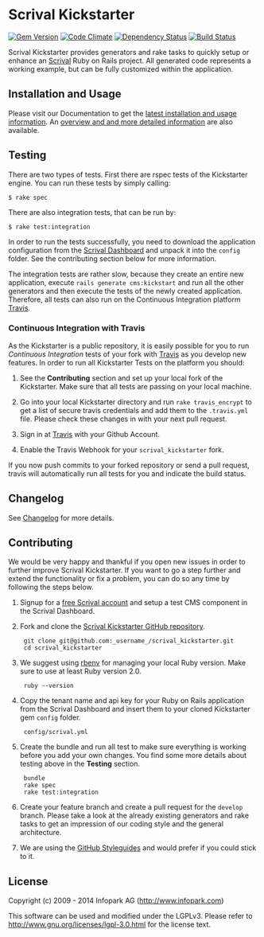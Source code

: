 # Scrival Kickstarter

[![Gem Version](https://badge.fury.io/rb/scrival_kickstarter.png)](http://badge.fury.io/rb/scrival_kickstarter)
[![Code Climate](https://codeclimate.com/github/infopark/scrival_kickstarter.png)](https://codeclimate.com/github/infopark/scrival_kickstarter)
[![Dependency Status](https://gemnasium.com/infopark/scrival_kickstarter.png)](https://gemnasium.com/infopark/scrival_kickstarter)
[![Build Status](https://travis-ci.org/infopark/scrival_kickstarter.png)](https://travis-ci.org/infopark/scrival_kickstarter)

Scrival Kickstarter provides generators and rake tasks to quickly setup or enhance an
[Scrival](http://scrival.com) Ruby on Rails project. All generated code
represents a working example, but can be fully customized within the application.


## Installation and Usage

Please visit our Documentation to get the
[latest installation and usage information](https://scrival.com/preparation). An [overview and
and more detailed information](https://scrival.com/kickstarter) are also available.


## Testing

There are two types of tests. First there are rspec tests of the Kickstarter
engine. You can run these tests by simply calling:

    $ rake spec

There are also integration tests, that can be run by:

    $ rake test:integration

In order to run the tests successfully, you need to download the application configuration from the
[Scrival Dashboard](https://scrival.com) and unpack it into the ```config``` folder. See the
contributing section below for more information.

The integration tests are rather slow, because they create an entire new application, execute
```rails generate cms:kickstart``` and run all the other generators and then execute the tests of
the newly created application. Therefore, all tests can also run on the Continuous Integration
platform [Travis](https://travis-ci.org).


### Continuous Integration with Travis

As the Kickstarter is a public repository, it is easily possible for you to run *Continuous
Integration* tests of your fork with [Travis](https://travis-ci.org) as you develop new features. In
order to run all Kickstarter Tests on the platform you should:

1. See the **Contributing** section and set up your local fork of the Kickstarter. Make
   sure that all tests are passing on your local machine.

2. Go into your local Kickstarter directory and run `rake travis_encrypt` to get a list of
   secure travis credentials and add them to the `.travis.yml` file. Please check these changes in
   with your next pull request.

3. Sign in at [Travis](https://travis-ci.org) with your Github Account.

4. Enable the Travis Webhook for your `scrival_kickstarter` fork.

If you now push commits to your forked repository or send a pull request, travis will automatically
run all tests for you and indicate the build status.


## Changelog

See [Changelog](https://github.com/infopark/scrival_kickstarter/blob/master/CHANGELOG.md) for more
details.


## Contributing

We would be very happy and thankful if you open new issues in order to further improve Scrival
Kickstarter. If you want to go a step further and extend the functionality or fix a problem, you can
do so any time by following the steps below.

1. Signup for a [free Scrival account](http://www.scrival.com/) and setup a test CMS
   component in the Scrival Dashboard.

2. Fork and clone the
   [Scrival Kickstarter GitHub repository](https://github.com/infopark/scrival_kickstarter).

        git clone git@github.com:_username_/scrival_kickstarter.git
        cd scrival_kickstarter

3. We suggest using [rbenv](https://github.com/sstephenson/rbenv/) for managing your local Ruby
   version. Make sure to use at least Ruby version 2.0.

        ruby --version

3. Copy the tenant name and api key for your Ruby on Rails application from the Scrival Dashboard
   and insert them to your cloned Kickstarter gem `config` folder.

        config/scrival.yml

4. Create the bundle and run all test to make sure everything is working before you add your own
   changes. You find some more details about testing above in the __Testing__ section.

        bundle
        rake spec
        rake test:integration

5. Create your feature branch and create a pull request for the `develop` branch. Please take a
   look at the already existing generators and rake tasks to get an impression of our coding style
   and the general architecture.

6. We are using the [GitHub Styleguides](https://github.com/styleguide) and would prefer if you
   could stick to it.


## License
Copyright (c) 2009 - 2014 Infopark AG (http://www.infopark.com)

This software can be used and modified under the LGPLv3. Please refer to
http://www.gnu.org/licenses/lgpl-3.0.html for the license text.
